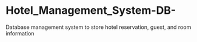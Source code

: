# Hotel_Management_System-DB-
 Database management system to store hotel reservation, guest, and room information
